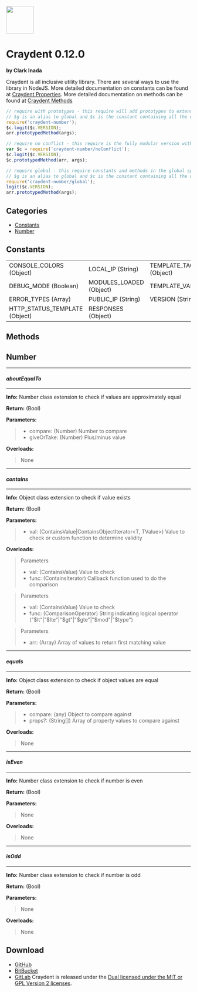<img src="http://craydent.com/JsonObjectEditor/img/svgs/craydent-logo.svg" width=75 height=75/>

# Craydent 0.12.0
**by Clark Inada**

Craydent is all inclusive utility library.  There are several ways to use the library in NodeJS.
More detailed documentation on constants can be found at [Craydent Properties](http://www.craydent.com/JsonObjectEditor/docs.html#/property/CraydentNode).
More detailed documentation on methods can be found at [Craydent Methods](http://www.craydent.com/JsonObjectEditor/docs.html#/method/CraydentNode)

```js
// require with prototypes - this require will add prototypes to extend classes and add two constants ($c, $g) to the global space.
// $g is an alias to global and $c is the constant containing all the utility methods and properties.
require('craydent-number');
$c.logit($c.VERSION);
arr.prototypedMethod(args);
```

```js
// require no conflict - this require is the fully modular version with no global constants, prototypes, or methods.
var $c = require('craydent-number/noConflict');
$c.logit($c.VERSION);
$c.prototypedMethod(arr, args);
```

```js
// require global - this require constants and methods in the global space and add prototypes to extend classes.
// $g is an alias to global and $c is the constant containing all the utility methods and properties.
require('craydent-number/global');
logit($c.VERSION);
arr.prototypedMethod(args);
```

## Categories

* [Constants](#markdown-header-constants)
* [Number](#markdown-header-number)

<a name='markdown-header-constants'></a>
## Constants

| | | |
| ----- | ----- | ----- |
| CONSOLE_COLORS (Object) |LOCAL_IP (String) |TEMPLATE_TAG_CONFIG (Object) |
DEBUG_MODE (Boolean) |MODULES_LOADED (Object) |TEMPLATE_VARS (Array) |
ERROR_TYPES (Array) |PUBLIC_IP (String) |VERSION (String) |
HTTP_STATUS_TEMPLATE (Object) |RESPONSES (Object) |


## Methods

<a name='markdown-header-number'></a>
## Number

*** 
#### _aboutEqualTo_ 
***

**Info:** Number class extension to check if values are approximately equal

**Return:** (Bool)

**Parameters:**

>* compare: (Number) Number to compare
>* giveOrTake: (Number) Plus/minus value

**Overloads:**

>None

*** 
#### _contains_ 
***

**Info:** Object class extension to check if value exists

**Return:** (Bool)

**Parameters:**

>* val: (ContainsValue|ContainsObjectIterator<T, TValue>) Value to check or custom function to determine validity

**Overloads:**

>Parameters
>* val: (ContainsValue) Value to check
>* func: (ContainsIterator<T>) Callback function used to do the comparison

>Parameters
>* val: (ContainsValue) Value to check
>* func: (ComparisonOperator) String indicating logical operator ("$lt"|"$lte"|"$gt"|"$gte"|"$mod"|"$type")

>Parameters
>* arr: (Array<TValue>) Array of values to return first matching value

*** 
#### _equals_ 
***

**Info:** Object class extension to check if object values are equal

**Return:** (Bool)

**Parameters:**

>* compare: (any) Object to compare against
>* props?: (String[]) Array of property values to compare against

**Overloads:**

>None

*** 
#### _isEven_ 
***

**Info:** Number class extension to check if number is even

**Return:** (Bool)

**Parameters:**

>None

**Overloads:**

>None

*** 
#### _isOdd_ 
***

**Info:** Number class extension to check if number is odd

**Return:** (Bool)

**Parameters:**

>None

**Overloads:**

>None




## Download

 * [GitHub](https://github.com/craydent/node-library/modules/number)
 * [BitBucket](https://bitbucket.org/craydent/node-library/modules/number)
 * [GitLab](https://gitlab.com/craydent/node-library/modules/number)
Craydent is released under the [Dual licensed under the MIT or GPL Version 2 licenses](http://craydent.com/license).<br>